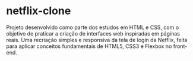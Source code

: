 # netflix-clone
Projeto desenvolvido como parte dos estudos em HTML e CSS, com o objetivo de praticar a criação de interfaces web inspiradas em páginas reais. Uma recriação simples e responsiva da tela de login da Netflix, feita para aplicar conceitos fundamentais de HTML5, CSS3 e Flexbox no front-end.
